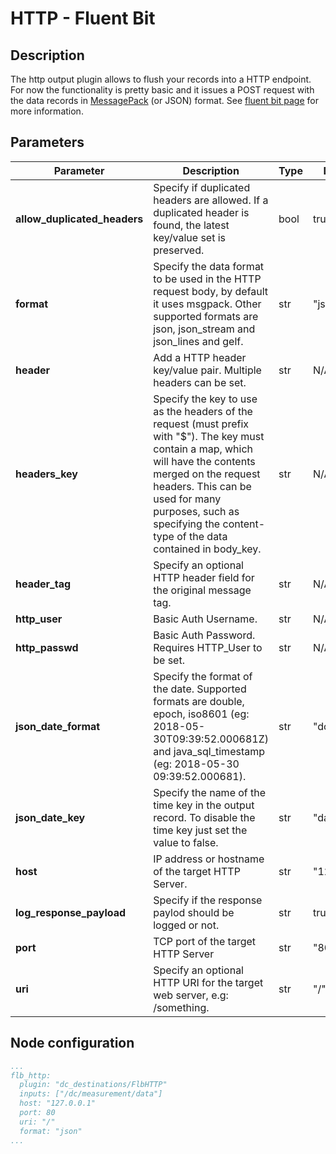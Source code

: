 # HTTP - Fluent Bit

## Description

The http output plugin allows to flush your records into a HTTP endpoint. For now the functionality is pretty basic and it issues a POST request with the data records in [MessagePack](http://msgpack.org/) (or JSON) format. See [fluent bit page](https://docs.fluentbit.io/manual/pipeline/outputs/http) for more information.

## Parameters

| Parameter                    | Description                                                                                                                                                                                                                                                                     | Type | Default     |
| ---------------------------- | ------------------------------------------------------------------------------------------------------------------------------------------------------------------------------------------------------------------------------------------------------------------------------- | ---- | ----------- |
| **allow_duplicated_headers** | Specify if duplicated headers are allowed. If a duplicated header is found, the latest key/value set is preserved.                                                                                                                                                              | bool | true        |
| **format**                   | Specify the data format to be used in the HTTP request body, by default it uses msgpack. Other supported formats are json, json_stream and json_lines and gelf.                                                                                                                 | str  | "json"      |
| **header**                   | Add a HTTP header key/value pair. Multiple headers can be set.                                                                                                                                                                                                                  | str  | N/A         |
| **headers_key**              | Specify the key to use as the headers of the request (must prefix with "$"). The key must contain a map, which will have the contents merged on the request headers. This can be used for many purposes, such as specifying the content-type of the data contained in body_key. | str  | N/A         |
| **header_tag**               | Specify an optional HTTP header field for the original message tag.                                                                                                                                                                                                             | str  | N/A         |
| **http_user**                | Basic Auth Username.                                                                                                                                                                                                                                                            | str  | N/A         |
| **http_passwd**              | Basic Auth Password. Requires HTTP_User to be set.                                                                                                                                                                                                                              | str  | N/A         |
| **json_date_format**         | Specify the format of the date. Supported formats are double, epoch, iso8601 (eg: 2018-05-30T09:39:52.000681Z) and java_sql_timestamp (eg: 2018-05-30 09:39:52.000681).                                                                                                         | str  | "double"    |
| **json_date_key**            | Specify the name of the time key in the output record. To disable the time key just set the value to false.                                                                                                                                                                     | str  | "date"      |
| **host**                     | IP address or hostname of the target HTTP Server.                                                                                                                                                                                                                               | str  | "127.0.0.1" |
| **log_response_payload**     | Specify if the response paylod should be logged or not.                                                                                                                                                                                                                         | str  | true        |
| **port**                     | TCP port of the target HTTP Server                                                                                                                                                                                                                                              | str  | "80"        |
| **uri**                      | Specify an optional HTTP URI for the target web server, e.g: /something.                                                                                                                                                                                                        | str  | "/"         |
## Node configuration

```yaml
...
flb_http:
  plugin: "dc_destinations/FlbHTTP"
  inputs: ["/dc/measurement/data"]
  host: "127.0.0.1"
  port: 80
  uri: "/"
  format: "json"
...
```
